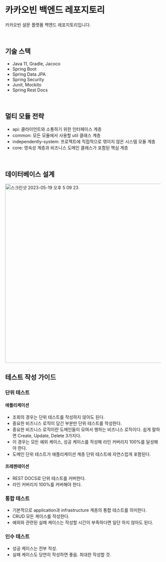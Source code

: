 # 카카오빈 백엔드 레포지토리

카카오빈 설문 플랫폼 백엔드 레포지토리입니다.

<br>

## 기술 스택

* Java 11, Gradle, Jacoco
* Spring Boot
* Spring Data JPA
* Spring Security
* Junit, Mockito
* Spring Rest Docs

<br>

## 멀티 모듈 전략

* api: 클라이언트와 소통하기 위한 인터페이스 계층
* common: 모든 모듈에서 사용할 util 클래스 계층
* independently-system: 프로젝트에 직접적으로 엮이지 않은 시스템 모듈 계층
* core: 영속성 계층과 비즈니스 도메인 클래스가 포함된 핵심 계층

<br>

## 데이터베이스 설계

<img width="580" alt="스크린샷 2023-05-19 오후 5 09 23" src="https://github.com/Kakao-X-Gachon-KakaoBean/KakaoBean-Backend/assets/76802855/d1bb2067-9dc0-4593-bf9e-4051fcd74030">

<br>

## 테스트 작성 가이드

### 단위 테스트

#### 애플리케이션

* 조회의 경우는 단위 테스트를 작성하지 않아도 된다.
* 중요한 비즈니스 로직이 담긴 부분만 단위 테스트를 작성한다.
* 중요한 비즈니스 로직이란 도메인들이 모여서 행하는 비즈니스 로직이다. 쉽게 말하면 Create, Update, Delete 3가지다.
* 이 경우는 모든 예외 케이스, 성공 케이스를 작성해 라인 커버리지 100%를 달성해야 한다.
* 도메인 단위 테스트가 애플리케이션 계층 단위 테스트에 자연스럽게 포함된다.

#### 프레젠테이션 

* REST DOCS로 단위 테스트를 커버한다.
* 라인 커버리지 100%를 커버해야 한다.

### 통합 테스트

* 기본적으로 application과 infrastructure 계층의 통합 테스트를 의미한다.
* CRUD 모든 케이스를 작성한다.
* 예외와 관련된 실패 케이스는 작성할 시간이 부족하다면 일단 하지 않아도 된다.

### 인수 테스트

* 성공 케이스는 전부 작성. 
* 실패 케이스도 당연히 작성하면 좋음. 최대한 작성할 것.